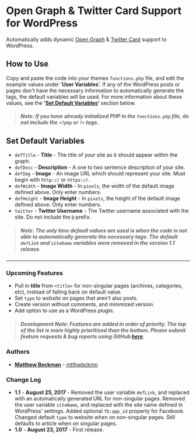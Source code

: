 # Open Graph &amp; Twitter Card Support for WordPress
Automatically adds dynamic [Open Graph](http://ogp.me) &amp; [Twitter Card](https://dev.twitter.com/cards/overview) support to WordPress.

## How to Use
Copy and paste the code into your themes `functions.php` file, and edit the example values under '**User Variables**'. If any of the WordPress posts or pages don't have the necessary information to automatically generate the tags, the default variables will be used. For more information about these values, see the **'[Set Default Variables](https://github.com/mtthwbckmn/wordpress-meta-support#set-default-variables)'** section below.
>##### Note: If you have already initialized PHP in the `functions.php` file, do not include the `<?php` or `?>` tags.

## Set Default Variables
* `defTitle` - **Title** - The title of your site as it should appear within the graph.
* `defDesc` - **Description** - A one to two sentence description of your site.
* `defImg` - **Image** - An image URL which should represent your site. Must begin with `http://` or `https://`.
* `defWidth` - **Image Width** - In `pixels`, the width of the default image defined above. Only enter numbers.
* `defHeight` - **Image Height** - In `pixels`, the height of the default image defined above. Only enter numbers.
* `twitter` - **Twitter Username** - The Twitter username associated with the site. Do not include the `@` prefix.
>##### Note: The only time default values are used is when the code is not able to automatically generate the necessary tags. The default `defLink` and `siteName` variables were removed in the version 1.1 release.

----

### Upcoming Features
* Pull in **title** from `<title>` for non-singular pages (archives, categories, etc), instead of falling back on default value.
* Set `type` to *website* on pages that aren't also posts.
* Create version without comments, and minimized version.
* Add option to use as a WordPress plugin.
>##### Development Note: Features are added in order of priority. The top of the list is more highly prioritized than the bottom. Please submit feature requests & bug reports using GitHub [here](https://github.com/mtthwbckmn/wordpress-meta-support/issues).

### Authors
* **[Matthew Beckman](https://matthewbeckman.co)** - [mtthwbckmn](https://twitter.com/mtthwbckmn)

### Change Log
* **1.1** - **August 25, 2017** - Removed the user variable `defLink`, and replaced with an automatically generated URL for non-singular pages. Removed the user variable `siteName`, and replaced with the site name defined in WordPress' settings. Added optional `fb:app_id` property for Facebook. Changed default `type` to website when on non-singular pages. Still defaults to article when on singular pages.
* **1.0** - **August 23, 2017** - First release.